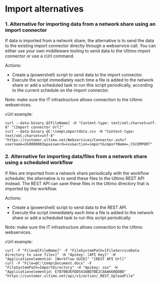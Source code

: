 # Import alternatives

### 1. Alternative for importing data from a network share using an import connector

If data is imported from a network share, the alternative is to send the data to the existing import connector directly through a webservice call. You can either use your own middleware tooling to send data to the Ultimo import connector or use a cUrl command.

Actions:

* Create a \(powershell\) script to send data to the import connector.
* Execute the script immediately each time a file is added to the network share or add a scheduled task to run this script periodically, according to the current schedule on the import connector.

Note: make sure the IT infrastructure allows connection to the Ultimo webservices.

cUrl example:

```text
curl --data-binary @[FileName] -H "Content-type: text/xml;charset=utf-8" "[Import connector Url]"
curl --data-binary @C:\temp\importdata.csv -H "Content-type: text/xml;charset=utf-8" "https://customer.ultimo.net/Webservices/Connector.ashx?username=US0000003&password=xxx&action=import&importName=_CSVIMPORT"
```



### 2. Alternative for importing data/files from a network share using a scheduled workflow

If files are imported from a network share periodically with the workflow scheduler, the alternative is to send these files to the Ultimo REST API instead. The REST API can save these files in the Ultimo directory that is imported by the workflow. 

Actions:

* Create a \(powershell\) script to send data to the REST API.
* Execute the script immediately each time a file is added to the network share or add a scheduled task to run this script periodically

Note: make sure the IT infrastructure allows connection to the Ultimo webservices.

cUrl example:

```text
curl -F "File=@[FileName]" -F "FileSystemPath=[FileServiceData directory to save files]" -H "Apikey: [API Key]" -H "Applicationelementid: [Workflow GUID]" "[REST API Url]"
curl -F "File=@C:\temp\Document.docx" -F "FileSystemPath=ImportDirectory" -H "Apikey: xxx" -H "Applicationelementid: E7870B3EFDD5416BD7BE2C8AA660DDB8" "https://customer.ultimo.net/api/v1/action/_REST_UploadFile"
```

